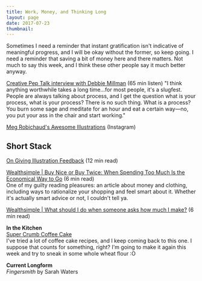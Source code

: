 ```yaml
---
title: Work, Money, and Thinking Long
layout: page
date: 2017-07-23
thumbnail: 
---
```


Sometimes I need a reminder that instant gratification isn't indicative of meaningful progress, and I will be okay without the former, so keep going. I need a reminder that saving a bit of money here and there matters. Not much to say this week, and I think these other people say it much better anyway.

[Creative Pep Talk interview with Debbie Millman](http://pca.st/Ikme) (65 min listen) 
"I think anything worthwhile takes a long time...for most people, it's a slugfest. People are always talking about process, and I get the question what is your process, what is your process? There is no such thing. What is a process? You burn some sage and meditate for an hour and eat a certain way—no, you put your ass in the chair and start working."

[Meg Robichaud's Awesome Illustrations](https://www.instagram.com/megdraws/) (Instagram)

## Short Stack
[On Giving Illustration Feedback](https://ux.shopify.com/illustration-feedback-118885440cb6) (12 min read)

[Wealthsimple &#x7c; Buy Nice or Buy Twice: When Spending Too Much Is the Economical Way to Go](https://www.wealthsimple.com/en-us/magazine/money-diary-leen) (6 min read)  
One of my guilty reading pleasures: an article about money and clothing, including ways to rationalize your shopping and feel smart about it. Whether it's actually smart advice or not, I couldn't tell ya.

[Wealthsimple &#x7c; What should I do when someone asks how much I make?](https://www.wealthsimple.com/en-us/magazine/ms-etiquette-salary) (6 min read)

**In the Kitchen**  
[Super Crumb Coffee Cake](https://sallysbakingaddiction.com/2013/05/01/super-crumb-coffee-cake/)  
I've tried a lot of coffee cake recipes, and I keep coming back to this one. I suppose that counts for something, right? I'm going to make it again this week and try to sneak in some whole wheat flour :O

**Current Longform**  
*Fingersmith* by Sarah Waters